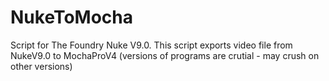 # NukeToMocha
Script for The Foundry Nuke V9.0. This script exports video file from NukeV9.0 to MochaProV4 (versions of programs are crutial - may crush on other versions)
